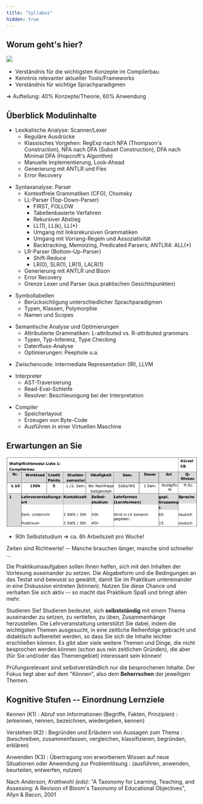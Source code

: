 ```yaml
---
title: "Syllabus"
hidden: true
---
```



## Worum geht's hier?

![](images/architektur_cb)


*   Verständnis für die wichtigsten Konzepte im Compilerbau
*   Kenntnis relevanter aktueller Tools/Frameworks
*   Verständnis für wichtige Sprachparadigmen

=> Aufteilung: 40% Konzepte/Theorie, 60% Anwendung


## Überblick Modulinhalte

*   Lexikalische Analyse: Scanner/Lexer
    *   Reguläre Ausdrücke
    *   Klassisches Vorgehen: RegExp nach NFA (Thompson's Construction),
        NFA nach DFA (Subset Construction), DFA nach Minimal DFA (Hopcroft's Algorithm)
    *   Manuelle Implementierung, Look-Ahead
    *   Generierung mit ANTLR und Flex
    *   Error Recovery

<!--  -->

*   Syntaxanalyse: Parser
    *   Kontextfreie Grammatiken (CFG), Chomsky
    *   LL-Parser (Top-Down-Parser)
        *   FIRST, FOLLOW
        *   Tabellenbasierte Verfahren
        *   Rekursiver Abstieg
        *   LL(1), LL(k), LL(*)
        *   Umgang mit linksrekursiven Grammatiken
        *   Umgang mit Vorrang-Regeln und Assoziativität
        *   Backtracking, Memoizing, Predicated Parsers; ANTLR4: ALL(*)
    *   LR-Parser (Bottom-Up-Parser)
        *   Shift-Reduce
        *   LR(0), SLR(1), LR(1), LALR(1)
    *   Generierung mit ANTLR und Bison
    *   Error Recovery
    *   Grenze Lexer und Parser (aus praktischen Gesichtspunkten)

<!--  -->

*   Symboltabellen
    *   Berücksichtigung unterschiedlicher Sprachparadigmen
    *   Typen, Klassen, Polymorphie
    *   Namen und Scopes

<!--  -->

*   Semantische Analyse und Optimierungen
    *   Attributierte Grammatiken: L-attributed vs. R-attributed grammars
    *   Typen, Typ-Inferenz, Type Checking
    *   Datenfluss-Analyse
    *   Optimierungen: Peephole u.a.

<!--  -->

*   Zwischencode: Intermediate Representation (IR), LLVM

<!--  -->

*   Interpreter
    *   AST-Traversierung
    *   Read-Eval-Schleife
    *   Resolver: Beschleunigung bei der Interpretation
<!--  -->

*   Compiler
    *   Speicherlayout
    *   Erzeugen von Byte-Code
    *   Ausführen in einer Virtuellen Maschine


## Erwartungen an Sie

![](images/modulbeschreibung.png)

*   90h Selbststudium => ca. 6h Arbeitszeit pro Woche!

Zeiten sind Richtwerte! -- Manche brauchen länger, manche sind schneller ...


Die Praktikumsaufgaben sollen Ihnen helfen, sich mit den Inhalten der
Vorlesung auseinander zu setzen. Die Abgabeform und die Bedingungen an das
Testat sind bewusst so gewählt, damit Sie im Praktikum untereinander in eine
Diskussion eintreten (können). Nutzen Sie diese Chance und verhalten Sie sich
aktiv -- so macht das Praktikum Spaß und bringt allen mehr.

Studieren Sie! Studieren bedeutet, sich **selbstständig** mit einem Thema
auseinander zu setzen, zu vertiefen, zu üben, Zusammenhänge herzustellen.
Die Lehrveranstaltung unterstützt Sie dabei, indem die wichtigsten Themen
ausgesucht, in eine zeitliche Reihenfolge gebracht und didaktisch aufbereitet
werden, so dass Sie sich die Inhalte leichter erschließen können. Es gibt
aber viele weitere Themen und Dinge, die nicht besprochen werden können (schon
aus rein zeitlichen Gründen), die aber (für Sie und/oder das Themengebiet)
interessant sein können!

Prüfungsrelevant sind selbstverständlich nur die besprochenen Inhalte. Der
Fokus liegt aber auf dem "Können", also dem **Beherrschen** der jeweiligen
Themen.


## Kognitive Stufen -- Einordnung Lernziele

Kennen (K1)
:   Abruf von Informationen (Begriffe, Fakten, Prinzipien)
:   (erkennen, nennen, bezeichnen, wiedergeben, kennen)

Verstehen (K2)
:   Begründen und Erläutern von Aussagen zum Thema
:   (beschreiben, zusammenfassen, vergleichen, klassifizieren, begründen, erklären)

Anwenden (K3)
:   Übertragung von erworbenem Wissen auf neue Situationen oder Anwendung zur Problemlösung
:   (ausführen, anwenden, beurteilen, entwerfen, nutzen)

Nach *Anderson, Krathwohl (eds)*: "A Taxonomy for Learning, Teaching, and
Assessing: A Revision of Bloom's Taxonomy of Educational Objectives",
Allyn & Bacon, 2001
